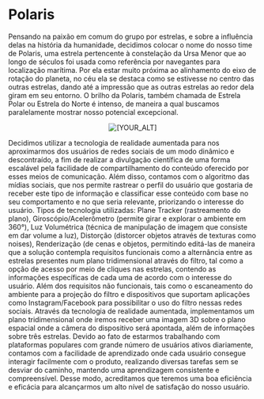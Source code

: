 # Polaris
 Pensando na paixão em comum do grupo por estrelas, e sobre a influência delas na história da humanidade, decidimos colocar o nome do nosso time de Polaris, uma estrela pertencente à constelação da Ursa Menor que ao longo de séculos foi usada como referência por navegantes para localização marítima. Por ela estar muito próxima ao alinhamento do eixo de rotação do planeta, no céu ela se destaca como se estivesse no centro das outras estrelas, dando até a impressão que as outras estrelas ao redor dela giram em seu entorno. O brilho da Polaris, também chamada de  Estrela Polar ou Estrela do Norte é intenso, de maneira a qual buscamos paralelamente mostrar nosso potencial excepcional.

<p align="center">
   <img src="https://user-images.githubusercontent.com/95002561/193434271-c55bdb5c-6a05-4036-950b-d9ab2562496c.png" alt="[YOUR_ALT]"/>
</p>

 Decidimos utilizar a tecnologia de realidade aumentada para nos aproximarmos dos usuários de redes sociais de um modo dinâmico e descontraído, a fim de realizar a divulgação científica de uma forma escalável pela facilidade de compartilhamento do conteúdo oferecido por esses meios de comunicação. Além disso, contamos com o algoritmo das mídias sociais, que nos permite rastrear o perfil do usuário que gostaria de receber este tipo de informação e classificar esse conteúdo com base no seu comportamento e no que seria relevante, priorizando o interesse do usuário. Tipos de tecnologia utilizadas: Plane Tracker (rastreamento do plano), Giroscópio/Acelerômetro (permite girar e explorar o ambiente em 360°), Luz Volumétrica (técnica de manipulação de imagem que consiste em dar volume a luz), Distorção (distorcer objetos através de texturas como noises), Renderização (de cenas e objetos, permitindo editá-las de maneira que a solução contempla requisitos funcionais como a alternância entre as estrelas presentes num plano tridimensional através do filtro, tal como a opção de acesso por meio de cliques nas estrelas, contendo as informações específicas de cada uma de acordo com o interesse do usuário. Além dos requisitos não funcionais, tais como o escaneamento do ambiente para a projeção do filtro e dispositivos que suportam aplicações como Instagram/Facebook para possibilitar o uso do filtro nessas redes sociais. Através da tecnologia de realidade aumentada, implementamos um plano tridimensional onde iremos receber uma imagem 3D sobre o plano espacial onde a câmera do dispositivo será apontada, além de informações sobre três estrelas. Devido ao fato de estarmos trabalhando com plataformas populares com grande número de usuários ativos diariamente, contamos com a facilidade de aprendizado onde cada usuário consegue interagir facilmente com o produto, realizando diversas tarefas sem se desviar do caminho, mantendo uma aprendizagem consistente e compreensível. Desse modo, acreditamos que teremos uma boa eficiência e eficácia para alcançarmos um alto nível de satisfação do nosso usuário.
